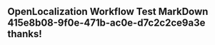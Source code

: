 <properties
ms.topic="hero-topic"
ms.test1="hero-topic"
ms.test2="test"/>

## OpenLocalization Workflow Test MarkDown 415e8b08-9f0e-471b-ac0e-d7c2c2ce9a3e thanks!
